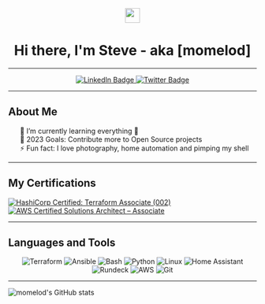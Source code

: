 <div id="header" align="center">
  <img src="https://media.giphy.com/media/hvRJCLFzcasrR4ia7z/giphy.gif" width="30px"/>
  <h1>Hi there, I'm Steve - aka [momelod]</h1>
</div>

---

<div id="badges" align="center">
  <a href="https://www.linkedin.com/in/steve-melo-598b1310/">
    <img src="https://img.shields.io/badge/LinkedIn-blue?style=for-the-badge&logo=linkedin&logoColor=white" alt="LinkedIn Badge"/>
  </a>
  <a href="https://twitter.com/momelod">
    <img src="https://img.shields.io/badge/Twitter-blue?style=for-the-badge&logo=twitter&logoColor=white" alt="Twitter Badge"/>
  </a>
  <br />
  <img src="https://komarev.com/ghpvc/?username=momelod&style=flat-square&color=blue" alt=""/>
</div>

---

<h2>About Me</h2>
<ul style="list-style: none;">
  <li> 🌱 I’m currently learning everything 🤣</li>
  <li> 🥅 2023 Goals: Contribute more to Open Source projects</li>
  <li> ⚡ Fun fact: I love photography, home automation and pimping my shell</li>
</ul>

--- 

<h2>My Certifications</h2>

<!--START_SECTION:badges-->
[![HashiCorp Certified: Terraform Associate (002)](https://images.credly.com/size/110x110/images/99289602-861e-4929-8277-773e63a2fa6f/image.png)](http://www.credly.com/badges/e1249225-0517-4875-b8ee-d8b5ea6fbf33 "HashiCorp Certified: Terraform Associate (002)")
[![AWS Certified Solutions Architect – Associate](https://images.credly.com/size/110x110/images/0e284c3f-5164-4b21-8660-0d84737941bc/image.png)](http://www.credly.com/badges/56445807-2c4a-45b9-85f7-985ae76ffa16 "AWS Certified Solutions Architect – Associate")
<!--END_SECTION:badges-->


---

<h2>Languages and Tools</h2>
<div id="tools" align="center">
  <img alt="Terraform" src="https://img.shields.io/badge/Terraform-5C4EE5?style=for-the-badge" />
  <img alt="Ansible" src="https://img.shields.io/badge/Ansible-EE0000?style=for-the-badge" />
  <img alt="Bash" src="https://img.shields.io/badge/Bash-blue?style=for-the-badge" />
  <img alt="Python" src="https://img.shields.io/badge/Python-FFD847?style=for-the-badge" />
  <img alt="Linux" src="https://img.shields.io/badge/Linux-orange?style=for-the-badge" />
  <img alt="Home Assistant" src="https://img.shields.io/badge/HomeAssistant-038FC7?style=for-the-badge" />
  <img alt="Rundeck" src="https://img.shields.io/badge/Rundeck-EE625E?style=for-the-badge" />
  <img alt="AWS" src="https://img.shields.io/badge/AWS-EC7211?style=for-the-badge" />
  <img alt="Git" src="https://img.shields.io/badge/Git-F54D27?style=for-the-badge" />
</div>

---

![momelod's GitHub stats](https://github-readme-stats.vercel.app/api?username=momelod&show_icons=true&theme=transparent)
